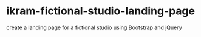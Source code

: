# ikram-fictional-studio-landing-page
create a landing page for a fictional studio using Bootstrap and jQuery
